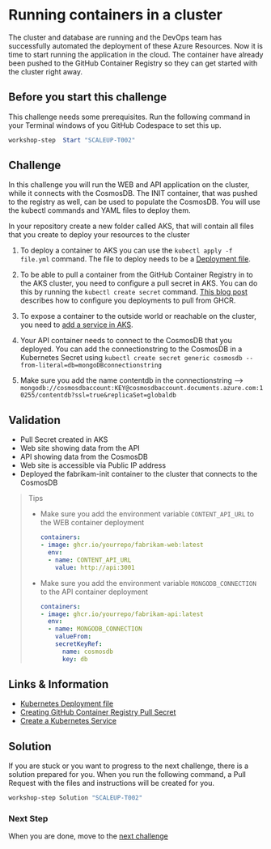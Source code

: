 # Running containers in a cluster

The cluster and database are running and the DevOps team has successfully automated the deployment of these Azure Resources. Now it is time to start running the application in the cloud. The container have already been pushed to the GitHub Container Registry so they can get started with the cluster right away. 

## Before you start this challenge

This challenge needs some prerequisites. Run the following command in your Terminal windows of you GitHub Codespace to set this up.

```powershell
workshop-step  Start "SCALEUP-T002"
```

## Challenge

In this challenge you will run the WEB and API application on the cluster, while it connects with the CosmosDB. The INIT container, that was pushed to the registry as well, can be used to populate the CosmosDB. You will use the kubectl commands and YAML files to deploy them. 

In your repository create a new folder called AKS, that will contain all files that you create to deploy your resources to the cluster

1. To deploy a container to AKS you can use the `kubectl apply -f file.yml` command. The file to deploy needs to be a [Deployment file](https://kubernetes.io/docs/concepts/workloads/controllers/deployment/#creating-a-deployment). 

2. To be able to pull a container from the GitHub Container Registry in to the AKS cluster, you need to configure a pull secret in AKS. You can do this by running the `kubectl create secret` command. [This blog post](https://roadtoalm.com/2020/09/22/using-the-github-container-registry-with-azure-kubernetes-service-aks/) describes how to configure you deployments to pull from GHCR.

3. To expose a container to the outside world or reachable on the cluster, you need to [add a service in AKS](https://kubernetes.io/docs/concepts/services-networking/service/#defining-a-service). 

4. Your API container needs to connect to the CosmosDB that you deployed. You can add the connectionstring to the CosmosDB in a Kubernetes Secret using `kubectl create secret generic cosmosdb --from-literal=db=mongoDBconnectionstring` 

5. Make sure you add the name contentdb in the connectionstring --> `mongodb://cosmosdbaccount:KEY@cosmosdbaccount.documents.azure.com:10255/contentdb?ssl=true&replicaSet=globaldb`

## Validation

* Pull Secret created in AKS
* Web site showing data from the API
* API showing data from the CosmosDB
* Web site is accessible via Public IP address
* Deployed the fabrikam-init container to the cluster that connects to the CosmosDB

> Tips
>
> * Make sure you add the environment variable `CONTENT_API_URL` to the WEB container deployment
>
>    ```yaml
>    containers:
>    - image: ghcr.io/yourrepo/fabrikam-web:latest 
>      env:
>      - name: CONTENT_API_URL
>        value: http://api:3001
>    ```
>
> * Make sure you add the environment variable `MONGODB_CONNECTION` to the API container deployment
>
>    ```yaml
>    containers:
>    - image: ghcr.io/yourrepo/fabrikam-api:latest 
>      env:
>      - name: MONGODB_CONNECTION
>        valueFrom:
>        secretKeyRef:
>          name: cosmosdb
>          key: db   
>    ```

## Links & Information

* [Kubernetes Deployment file](https://kubernetes.io/docs/concepts/workloads/controllers/deployment/#creating-a-deployment)
* [Creating GitHub Container Registry Pull Secret](https://roadtoalm.com/2020/09/22/using-the-github-container-registry-with-azure-kubernetes-service-aks/)
* [Create a Kubernetes Service](https://kubernetes.io/docs/concepts/services-networking/service/#defining-a-service)

## Solution

If you are stuck or you want to progress to the next challenge, there is a solution prepared for you. When you run the following command, a Pull Request with the files and instructions will be created for you. 

```powershell
workshop-step Solution "SCALEUP-T002"
```

### Next Step

When you are done, move to the [next challenge](/Challenges/Module3-ClosingtheFeedbackLoop/ClosingTheFeedbackLoop.md)